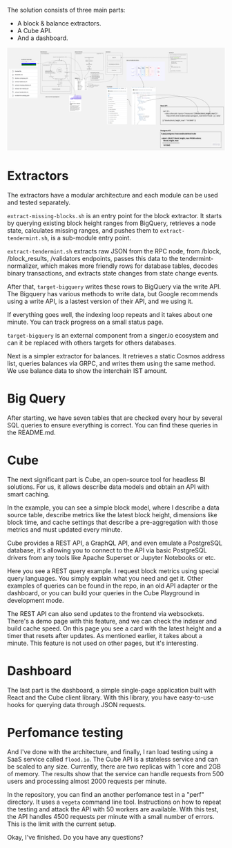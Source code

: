The solution consists of three main parts:

 - A block & balance extractors.
 - A Cube API.
 - And a dashboard.

![board](./board.jpg)

# Extractors

The extractors have a modular architecture and each module can be used and tested separately.

`extract-missing-blocks.sh` is an entry point for the block extractor. It starts by querying existing block height ranges from BigQuery, retrieves a node state, calculates missing ranges, and pushes them to `extract-tendermint.sh`, is a sub-module entry point.

`extract-tendermint.sh` extracts raw JSON from the RPC node, from /block, /block_results, /validators endpoints, passes this data to the tendermint-normalizer, which makes more friendly rows for database tables, decodes binary transactions, and extracts state changes from state change events.

After that, `target-bigquery` writes these rows to BigQuery via the write API. The Bigquery has various methods to write data, but Google recommends using a write API, is a lastest version of their API, and we using it.

If everything goes well, the indexing loop repeats and it takes about one minute. You can track progress on a small status page.

`target-bigquery` is an external component from a singer.io ecosystem and can it be replaced with others targets for others databases.

Next is a simpler extractor for balances. It retrieves a static Cosmos address list, queries balances via GRPC, and writes them using the same method. We use balance data to show the interchain IST amount. 

# Big Query

After starting, we have seven tables that are checked every hour by several SQL queries to ensure everything is correct. You can find these queries in the README.md.

# Cube

The next significant part is Cube, an open-source tool for headless BI solutions.
For us, it allows describe data models and obtain an API with smart caching.

In the example, you can see a simple block model, where I describe a data source table, describe metrics like the latest block height, dimensions like block time, and cache settings that describe a pre-aggregation with those metrics and must updated every minute.

Cube provides a REST API, a GraphQL API, and even emulate a PostgreSQL database, it's allowing you to connect to the API via basic PostgreSQL drivers from any tools like Apache Superset or Jupyter Notebooks or etc.

Here you see a REST query example. I request block metrics using special query languages. You simply explain what you need and get it. Other examples of queries can be found in the repo, in an old API adapter or the dashboard, or you can build your queries in the Cube Playground in development mode.

The REST API can also send updates to the frontend via websockets. There's a demo page with this feature, and we can check the indexer and build cache speed. On this page you see a card with the latest height and a timer that resets after updates. As mentioned earlier, it takes about a minute. This feature is not used on other pages, but it's interesting.

# Dashboard

The last part is the dashboard, a simple single-page application built with React and the Cube client library. With this library, you have easy-to-use hooks for querying data through JSON requests.

# Perfomance testing

And I've done with the architecture, and finally, I ran load testing using a SaaS service called `flood.io`. The Cube API is a stateless service and can be scaled to any size. Currently, there are two replicas with 1 core and 2GB of memory. The results show that the service can handle requests from 500 users and processing almost 2000 requests per minute.

In the repository, you can find an another perfomance test in a "perf" directory. It uses a `vegeta` command line tool. Instructions on how to repeat the testing and attack the API with 50 workers are available. With this test, the API handles 4500 requests per minute with a small number of errors. This is the limit with the current setup.

Okay, I've finished. Do you have any questions?
